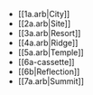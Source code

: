 * [[1a.arb|City]]
* [[2a.arb|Site]]
* [[3a.arb|Resort]]
* [[4a.arb|Ridge]]
* [[5a.arb|Temple]]
* [[6a-cassette]]
* [[6b|Reflection]]
* [[7a.arb|Summit]]

